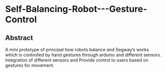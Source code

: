 # Self-Balancing-Robot---Gesture-Control

## Abstract
A mini prototype of principal how robots balance and Segway’s works which is controlled by hand gestures through arduino and different sensors. Integration of different sensors and Provide control to users based on gestures for movement.

